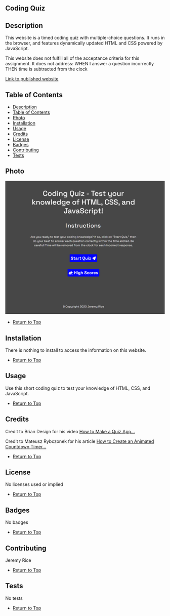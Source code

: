 ## Coding Quiz

## Description 

This website is a timed coding quiz with multiple-choice questions. It runs in the browser, and features dynamically updated HTML and CSS powered by JavaScript. 

This website does not fulfill all of the acceptance criteria for this assignment. It does not address:
WHEN I answer a question incorrectly
THEN time is subtracted from the clock

[Link to published website](https://jdavidrice.github.io/Coding_Quiz/)

## Table of Contents

* [Description](#Description)
* [Table of Contents](#Table-of-Contents)
* [Photo](#Photo)
* [Installation](#Installation)
* [Usage](#Usage)
* [Credits](#Credits)
* [License](#License)
* [Badges](#Badges)
* [Contributing](#Contributing)
* [Tests](#Tests)

## Photo

![Screenshot of completed website.](coding_quiz.png)

* [Return to Top](#Coding-Quiz)

## Installation

There is nothing to install to access the information on this website. 

* [Return to Top](#Coding-Quiz)

## Usage 

Use this short coding quiz to test your knowledge of HTML, CSS, and JavaScript.

* [Return to Top](#Coding-Quiz)

## Credits

Credit to Brian Design for his video [How to Make a Quiz App...](https://www.youtube.com/watch?v=f4fB9Xg2JEY&t=2s)

Credit to Mateusz Rybczonek for his article [How to Create an Animated Countdown Timer...](https://css-tricks.com/how-to-create-an-animated-countdown-timer-with-html-css-and-javascript/)

* [Return to Top](#Coding-Quiz)

## License

No licenses used or implied 

* [Return to Top](#Coding-Quiz)

## Badges

No badges 

* [Return to Top](#Coding-Quiz)

## Contributing

Jeremy Rice

* [Return to Top](#Coding-Quiz)

## Tests

No tests

* [Return to Top](#Coding-Quiz)